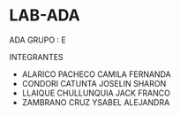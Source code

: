 # LAB-ADA
ADA GRUPO : E


INTEGRANTES
- ALARICO PACHECO CAMILA FERNANDA
- CONDORI CATUNTA JOSELIN SHARON
- LLAIQUE CHULLUNQUIA JACK FRANCO
- ZAMBRANO CRUZ YSABEL ALEJANDRA
